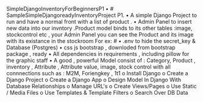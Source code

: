 SimpleDjangoInventoryForBeginnersP1
• # SampleSimpleDjangoreadyInventoryProject P1.
• A simple Django Project to run and have a normal front with a list of product .
• Admin Panel to insert new data into our invntory .Product model binds to its other tables :image, stockcontrol etc , your Admin Panel you can see the Product and its image with its existance in the stockroom For ex: # 
• .env to hide the secret_key & Database (Postgres)
• css js bootstrap , downloded from bootstrap package , ready 
• All dependencies in requirements , including pillow for the graphic staff 
• A good , powerful Model consist of : Category, Product , inventory , Attribute , Attribute value, image, stock control with all connnections such as : M2M, Foriengkey , 1t1
o	Install Django
o	Create a Django Project
o	Create a Django App
o	Design  Model In Django With Database Relationships
o	Manage URL's
o	Create Views/Pages
o	Use Static / Media Files
o	Use Templates & Template Filters
o	Search Over DB Data
